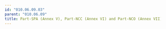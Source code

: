 ```yaml
---
id: "010.06.09.03"
parent: "010.06.09"
title: Part-SPA (Annex V), Part-NCC (Annex VI) and Part-NCO (Annex VII)
---
```


